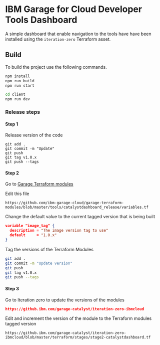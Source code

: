 # IBM Garage for Cloud Developer Tools Dashboard

A simple dashboard that enable navigation to the tools have have been installed using the `iteration-zero` Terraform asset.

## Build

To build the project use the following commands.

```bash
npm install
npm run build
npm run start

cd client
npm run dev 

```

### Release steps

#### Step 1 

Release version of the code
```
git add .
git commit -m "Update"
git push
git tag v1.0.x
git push --tags
```

#### Step 2

Go to [Garage Terraform modules](https://github.com/ibm-garage-cloud/garage-terraform-modules)

Edit this file

```
https://github.com/ibm-garage-cloud/garage-terraform-modules/blob/master/tools/catalystdashboard_release/variables.tf
```

Change the default value to the current tagged version that is being built

```json
variable "image_tag" {
  description = "The image version tag to use"
  default     = "1.0.x"
}
```

Tag the versions of the Terraform Modules

```bash
git add .
git commit -m "Update version"
git push
git tag v1.0.x
git push --tags
```

#### Step 3

Go to Iteration zero to update the versions of the modules

```json
https://github.ibm.com/garage-catalyst/iteration-zero-ibmcloud
```

Edit and increment the version of the module to the Terraform modules tagged version 
```
https://github.ibm.com/garage-catalyst/iteration-zero-ibmcloud/blob/master/terraform/stages/stage2-catalystdashboard.tf
```




